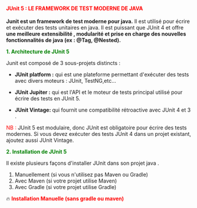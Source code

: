 #### <font color = red> JUnit 5 : LE FRAMEWORK DE TEST MODERNE DE JAVA  </font>

<b> Junit est un framework de test moderne pour java.</b> Il est utilisé pour écrire et exécuter des tests unitaires en java.
Il est puissant que JUnit 4 et offre<b> une meilleure extensibilité , modularité et prise en charge des nouvelles fonctionnalités 
de java (ex : @Tag, @Nested).</b>

<b><font color=green> 1. Architecture de JUnit 5 </font></b>

Junit est composé de 3 sous-projets distincts : 

* <b> JUnit platform :</b> qui est une plateforme permettant d'exécuter des tests avec divers moteurs : JUnit, TestNG,etc...

* <b> JUnit Jupiter :</b> qui est l'API et le moteur de tests principal utilisé pour écrire des tests en JUnit 5.

* <b> JUnit Vintage: </b> qui fournit une compatibilité rétroactive avec JUnit 4 et 3 .

<font color=red> NB : </font> JUnit 5 est modulaire, donc JUnit est obligatoire pour écrire des tests modernes.
Si vous devez exécuter des tests JUnit 4 dans un projet existant, ajoutez aussi JUnit Vintage.


<b><font color=green> 2. Installation de JUnit 5 </font></b>

Il existe plusieurs façons d'installer JUnit dans son projet java . 

1. Manuellement (si vous n'utilisez pas Maven ou Gradle)
2. Avec Maven (si votre projet utilise Maven)
3. Avec Gradle (si votre projet utilise Gradle)

🔥 <font color=red><b> Installation Manuelle (sans gradle ou maven) </b></font>
